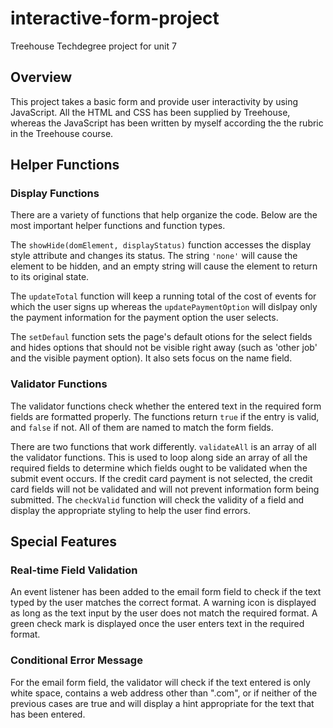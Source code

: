 # interactive-form-project
Treehouse Techdegree project for unit 7
## Overview
This project takes a basic form and provide user interactivity by using JavaScript. All the HTML and CSS has been supplied by Treehouse, whereas the JavaScript has been written by myself according the the rubric in the Treehouse course.
## Helper Functions
### Display Functions
There are a variety of functions that help organize the code. Below are the most important helper functions and function types.

The `showHide(domElement, displayStatus)` function accesses the display style attribute and changes its status. The string `'none'` will cause the element to be hidden, and an empty string will cause the element to return to its original state.

The `updateTotal` function will keep a running total of the cost of events for which the user signs up whereas the `updatePaymentOption` will dislpay only the payment information for the payment option the user selects.

The `setDefaul` function sets the page's default otions for the select fields and hides options that should not be visible right away (such as 'other job' and the visible payment option). It also sets focus on the name field.

### Validator Functions
The validator functions check whether the entered text in the required form fields are formatted properly. The functions return `true` if the entry is valid, and `false` if not. All of them are named to match the form fields.

There are two functions that work differently. `validateAll` is an array of all the validator functions. This is used to loop along side an array of all the required fields to determine which fields ought to be validated when the submit event occurs. If the credit card payment is not selected, the credit card fields will not be validated and will not prevent information form being submitted. The `checkValid` function will check the validity of a field and display the appropriate styling to help the user find errors.

## Special Features
### Real-time Field Validation
An event listener has been added to the email form field to check if the text typed by the user matches
the correct format. A warning icon is displayed as long as the text input by the user does not match the required format. A green check mark is displayed once the user enters text in the required format.
### Conditional Error Message
For the email form field, the validator will check if the text entered is only white space, contains a web address other than ".com", or if neither of the previous cases are true and will display a hint appropriate for the text that has been entered.